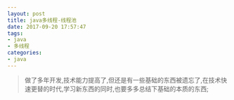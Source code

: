 ```yaml
---
layout: post
title: java多线程-线程池
date: 2017-09-20 17:57:47
tags:
- java
- 多线程
categories:
- java
---
```


> 做了多年开发,技术能力提高了,但还是有一些基础的东西被遗忘了,在技术快速更替的时代,学习新东西的同时,也要多多总结下基础的本质的东西;

